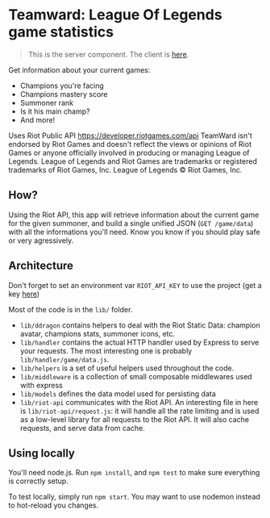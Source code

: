 # Teamward: League Of Legends game statistics
> This is the server component. The client is [here](https://github.com/neamar/teamward-client).

Get information about your current games:

* Champions you're facing
* Champions mastery score
* Summoner rank
* Is it his main champ?
* And more!

Uses Riot Public API https://developer.riotgames.com/api
TeamWard isn't endorsed by Riot Games and doesn't reflect the views or opinions of Riot Games or anyone officially involved in producing or managing League of Legends. League of Legends and Riot Games are trademarks or registered trademarks of Riot Games, Inc. League of Legends © Riot Games, Inc.

## How?
Using the Riot API, this app will retrieve information about the current game for the given summoner, and build a single unified JSON (`GET /game/data`) with all the informations you'll need.
Know you know if you should play safe or very agressively. 

## Architecture
Don't forget to set an environment var `RIOT_API_KEY` to use the project (get a key [here](https://developer.riotgames.com/docs/api-keys))

Most of the code is in the `lib/` folder.

* `lib/ddragon` contains helpers to deal with the Riot Static Data: champion avatar, champions stats, summoner icons, etc. 
* `lib/handler` contains the actual HTTP handler used by Express to serve your requests. The most interesting one is probably `lib/handler/game/data.js`.
* `lib/helpers` is a set of useful helpers used throughout the code.
* `lib/middleware` is a collection of small composable middlewares used with express
* `lib/models` defines the data model used for persisting data
* `lib/riot-api` communicates with the Riot API. An interesting file in here is `lib/riot-api/request.js`: it will handle all the rate limiting and is used as a low-level library for all requests to the Riot API. It will also cache requests, and serve data from cache. 

## Using locally
You'll need node.js.
Run `npm install`, and `npm test` to make sure everything is correctly setup.

To test locally, simply run `npm start`. You may want to use nodemon instead to hot-reload you changes.

